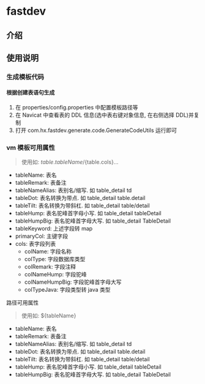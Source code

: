# fastdev

## 介绍


## 使用说明
### 生成模板代码
#### 根据创建表语句生成
1. 在 properties/config.properties 中配置模板路径等
2. 在 Navicat 中查看表的 DDL 信息(选中表右键对象信息, 在右侧选择 DDL)并复制
3. 打开 com.hx.fastdev.generate.code.GenerateCodeUtils 运行即可

### vm 模板可用属性 
>使用如: ${table.tableName}/${table.cols}...

* tableName: 表名
* tableRemark: 表备注
* tableNameAlias: 表别名/缩写. 如 table_detail td
* tableDot: 表名转换为带点. 如 table_detail table.detail
* tableTilt: 表名转换为带斜杠. 如 table_detail table/detail
* tableHump: 表名驼峰首字母小写. 如 table_detail tableDetail
* tableHumpBig: 表名驼峰首字母大写. 如 table_detail TableDetail
* tableKeyword: 上述字段转 map
* primaryCol: 主键字段
* cols: 表字段列表
    * colName: 字段名称
    * colType: 字段数据库类型
    * colRemark: 字段注释
    * colNameHump: 字段驼峰
    * colNameHumpBig: 字段驼峰首字母大写
    * colTypeJava: 字段类型转 java 类型

路径可用属性
>使用如: ${tableName}

* tableName: 表名
* tableRemark: 表备注
* tableNameAlias: 表别名/缩写. 如 table_detail td
* tableDot: 表名转换为带点. 如 table_detail table.detail
* tableTilt: 表名转换为带斜杠. 如 table_detail table/detail
* tableHump: 表名驼峰首字母小写. 如 table_detail tableDetail
* tableHumpBig: 表名驼峰首字母大写. 如 table_detail TableDetail



